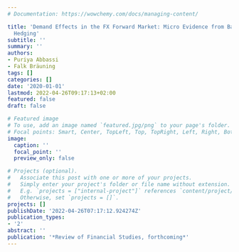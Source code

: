 ```yaml
---
# Documentation: https://wowchemy.com/docs/managing-content/

title: 'Demand Effects in the FX Forward Market: Micro Evidence from Banks’ Dollar
  Hedging'
subtitle: ''
summary: ''
authors:
- Puriya Abbassi
- Falk Bräuning
tags: []
categories: []
date: '2020-01-01'
lastmod: 2022-04-26T09:17:13+02:00
featured: false
draft: false

# Featured image
# To use, add an image named `featured.jpg/png` to your page's folder.
# Focal points: Smart, Center, TopLeft, Top, TopRight, Left, Right, BottomLeft, Bottom, BottomRight.
image:
  caption: ''
  focal_point: ''
  preview_only: false

# Projects (optional).
#   Associate this post with one or more of your projects.
#   Simply enter your project's folder or file name without extension.
#   E.g. `projects = ["internal-project"]` references `content/project/deep-learning/index.md`.
#   Otherwise, set `projects = []`.
projects: []
publishDate: '2022-04-26T07:17:12.924274Z'
publication_types:
- '2'
abstract: ''
publication: '*Review of Financial Studies, forthcoming*'
---
```

